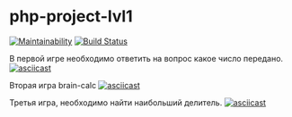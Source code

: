 # php-project-lvl1

[![Maintainability](https://api.codeclimate.com/v1/badges/edbbc80b66b9b97c8393/maintainability)](https://codeclimate.com/github/Anazont/php-project-lvl1/maintainability)
[![Build Status](https://travis-ci.org/Anazont/php-project-lvl1.svg?branch=master)](https://travis-ci.org/Anazont/php-project-lvl1)



В первой игре необходимо ответить на вопрос какое число передано. 
[![asciicast](https://asciinema.org/a/RDmEEeIi94DZXCKSjbsBsNWC6.svg)](https://asciinema.org/a/RDmEEeIi94DZXCKSjbsBsNWC6)

Вторая игра brain-calc
[![asciicast](https://asciinema.org/a/302003.svg)](https://asciinema.org/a/302003) 

Третья игра, необходимо найти наибольший делитель.
[![asciicast](https://asciinema.org/a/302041.svg)](https://asciinema.org/a/302041)

